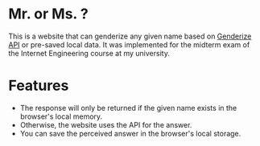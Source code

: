 # Mr. or Ms. ?
This is a website that can genderize any given name based on [Genderize API](https://genderize.io/) or pre-saved local data. It was implemented for the midterm exam of the Internet Engineering course at my university.

# Features
- The response will only be returned if the given name exists in the browser's local memory.
- Otherwise, the website uses the API for the answer.
- You can save the perceived answer in the browser's local storage.
